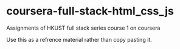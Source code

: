 # coursera-full-stack-html_css_js
Assignments of HKUST full stack series course 1 on coursera 

Use this as a refrence material rather than copy pasting it.
